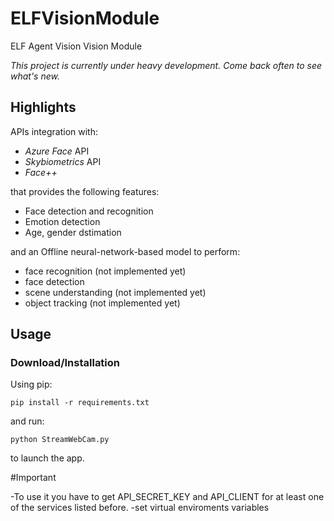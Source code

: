 # ELFVisionModule
ELF Agent Vision Vision Module

*This project is currently under heavy development. Come back often to see what's new.*

## Highlights

APIs integration with:
- *Azure Face* API
- *Skybiometrics* API
- *Face++*

that provides the following features:
- Face detection and recognition
- Emotion detection
- Age, gender dstimation

and an Offline neural-network-based model to perform:
- face recognition (not implemented yet)
- face detection
- scene understanding (not implemented yet)
- object tracking (not implemented yet)

## Usage

### Download/Installation

Using pip:
```
pip install -r requirements.txt
```
and run:
```
python StreamWebCam.py
```
to launch the app.

#Important

-To use it you have to get API_SECRET_KEY and API_CLIENT for at least one of the services listed before.
-set virtual enviroments variables

